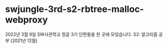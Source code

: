 # swjungle-3rd-s2-rbtree-malloc-webproxy

2022년 3월 9일
SW사관학교 정글 3기 단편들을 한 곳에 모았습니다.
S2: 알고리즘 공부 (2021년 12월)
